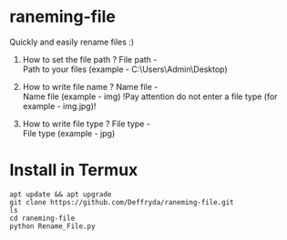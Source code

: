 # raneming-file
Quickly and easily rename files :)

1. How to set the file path ?
File path -    
Path to your files (example - C:\Users\Admin\Desktop)

2. How to write file name ?
Name file -    
Name file (example - img)    !Pay attention do not enter a file type (for example - img.jpg)!

3. How to write file type ?
File type -      
File type (example - jpg)

# Install in Termux
```
apt update && apt upgrade
git clone https://github.com/Deffryda/raneming-file.git
ls
cd raneming-file
python Rename_File.py
```

